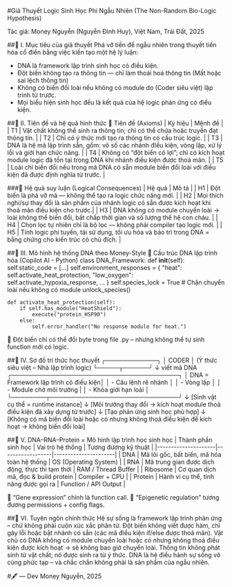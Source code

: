 #Giả Thuyết Logic Sinh Học Phi Ngẫu Nhiên (The Non-Random Bio-Logic Hypothesis)

Tác giả: Money Nguyễn (Nguyễn Đình Huy), Việt Nam, Trái Đất, 2025

##🧠 I. Mục tiêu của giả thuyết
Phá vỡ tiền đề ngẫu nhiên trong thuyết tiến hóa cổ điển bằng việc kiến tạo một hệ lý luận:
- DNA là framework lập trình sinh học có điều kiện.
- Đột biến không tạo ra thông tin — chỉ làm thoái hoá thông tin (Mất hoặc sai lệch thông tin)
- Không có biến đổi loài nếu không có module do (Coder siêu việt) lập trình từ trước.
- Mọi biểu hiện sinh học đều là kết quả của hệ logic phản ứng có điều kiện.

##🧬 II. Tiên đề và hệ quả hình thức
🔷 Tiên đề (Axioms)
| Ký hiệu | Mệnh đề | 
| T1 | Vật chất không thể sinh ra thông tin; chỉ có thể chứa hoặc truyền đạt thông tin. | 
| T2 | Chỉ có ý thức mới tạo ra thông tin có cấu trúc logic. | 
| T3 | DNA là hệ mã lập trình sẵn, gồm: vô số các nhánh điều kiện, vòng lặp, xử lý lỗi và giới hạn chức năng. | 
| T4 | Không có “đột biến có lợi”; chỉ có kích hoạt module logic đã tồn tại trong DNA khi nhánh điều kiện được thoả mãn. | 
| T5 | Loài chỉ biến đổi nếu trong mã DNA có sẵn module biến đổi loài với điều kiện đã được định nghĩa từ trước. | 



###🔶 Hệ quả suy luận (Logical Consequences)
| Hệ quả | Mô tả                                                                                                     | 
| H1 | Đột biến là phá vỡ mã — không thể tạo ra logic chức năng mới.                                                 | 
| H2 | Mọi thích nghi/sự thay đổi là sản phẩm của nhánh logic có sẵn được kích hoạt khi thoả mãn điều kiện cho trước.| 
| H3 | DNA không có module chuyển loài → loài không thể biến đổi, bất chấp thời gian và số lượng thế hệ con cháu.    |
| H4 | Chọn lọc tự nhiên chỉ là bộ lọc — không phải compiler tạo logic mới.                                          | 
| H5 | Tính logic phi tuyến, tái sử dụng, tối ưu hóa và bảo trì trong DNA = bằng chứng cho kiến trúc có chủ đích.    | 



##🔁 III. Mô hình hệ thống DNA theo Money-Style
🧬 Cấu trúc DNA lập trình hóa (Copilot AI - Python)
class DNA_Framework:
    def __init__(self):
        self.static_code = [...]
        self.environment_responses = {
            "heat": self.activate_heat_protection,
            "low_oxygen": self.activate_hypoxia_response,
            ...
        }
        self.species_lock = True  # Chặn chuyển loài nếu không có module unlock_species()

    def activate_heat_protection(self):
        if self.has_module("HeatShield"):
            execute("protein_HSP90")
        else:
            self.error_handler("No response module for heat.")

📌 Đột biến chỉ có thể đổi byte trong file .py – nhưng không thể tự sinh function mới có logic.

##🧠 IV. Sơ đồ tri thức học thuyết
┌────────────┐
│  CODER     │ (Ý thức siêu việt – Nhà lập trình logic)
└─────┬──────┘
      ↓ viết mã DNA
┌───────────────────────────────────────┐
│ DNA = Framework lập trình có điều kiện│
│ - Câu lệnh rẽ nhánh                   │
│ - Vòng lặp                            │
│ - Module chờ môi trường               |
│ - Khóa giới hạn loài                  │
└────────┬──────────────────────────────┘
         ↓
  [Sinh vật cụ thể = runtime instance]
         ↓
 [Môi trường thay đổi → kích hoạt module thoả điều kiện đã xây dựng từ trước]
         ↓
 [Tạo phản ứng sinh học phù hợp]
         ↓
 [Không có mã biến đổi loài hoặc có nhưng không thoả điều kiện để kích hoạt → không biến đổi loài]


##🧬 V. DNA–RNA–Protein = Mô hình lập trình học sinh học
| Thành phần sinh học | Vai trò hệ thống | Tương đương kỹ thuật | 
|---------------------|------------------|----------------------|
| DNA                 | Mã lõi gốc, bất biến, mã hóa toàn hệ thống       | OS (Operating System)  | 
| RNA                 | Mã trung gian được dịch động, thực thi tạm thời  | RAM / Thread Buffer    | 
| Ribosome            | Cơ quan dịch mã, đọc & build protein             | Compiler + CPU         | 
| Protein             | Hành vi cụ thể, tính năng được gọi ra            | Function / API Output  | 


📌 “Gene expression” chính là function call.
📌 “Epigenetic regulation” tương đương permissions + config flags.

##📜 VI. Tuyên ngôn chính thức
Hệ sự sống là framework lập trình phản ứng – chứ không phải cuộn xúc xắc phân tử.
Đột biến không viết được hàm, chỉ gây lỗi hoặc bật nhánh có sẵn (các mã điều kiện if/else được thoả mãn).
Vật chủ có DNA không có module chuyển loài hoặc có nhưng không thoả điều kiện được kích hoạt → sẽ không bao giờ chuyển loài.
Thông tin không phát sinh từ vật chất; nó được sinh ra từ ý thức.
DNA là hệ điều hành sự sống vô cùng phức tạp – và chắc chắn không phải là sản phẩm của ngẫu nhiên.

#🖋 — Dev Money Nguyễn, 2025
